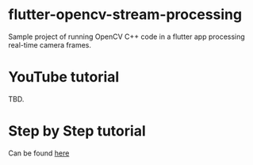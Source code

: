 # flutter-opencv-stream-processing
Sample project of running OpenCV C++ code in a flutter app processing real-time camera frames.

# YouTube tutorial
TBD.

# Step by Step tutorial
Can be found [here](./tutorial.md)


